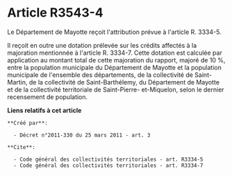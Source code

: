 # Article R3543-4

Le Département de Mayotte reçoit l'attribution prévue à l'article R. 3334-5. 

Il reçoit en outre une dotation prélevée sur les crédits affectés à la majoration mentionnée à l'article R. 3334-7. Cette
dotation est calculée par application au montant total de cette majoration du rapport, majoré de 10 %, entre la population
municipale du Département de Mayotte et la population municipale de l'ensemble des départements, de la collectivité de Saint-
Martin, de la collectivité de Saint-Barthélemy, du Département de Mayotte et de la collectivité territoriale de Saint-Pierre-
et-Miquelon, selon le dernier recensement de population.

**Liens relatifs à cet article**

	**Créé par**:

	  - Décret n°2011-330 du 25 mars 2011 - art. 3

	**Cite**:

	  - Code général des collectivités territoriales - art. R3334-5
	  - Code général des collectivités territoriales - art. R3334-7
